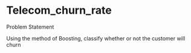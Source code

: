 # Telecom_churn_rate

Problem Statement

Using the method of Boosting, classify whether or not the customer will churn
